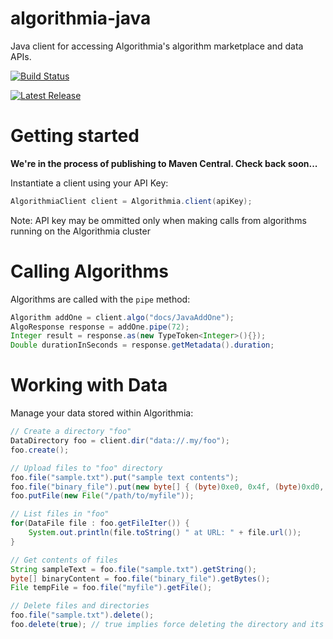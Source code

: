 algorithmia-java
================

Java client for accessing Algorithmia's algorithm marketplace and data APIs.

[![Build Status](https://api.shippable.com/projects/557f23a8edd7f2c052184a2d/badge/master)](https://app.shippable.com/projects/557f23a8edd7f2c052184a2d)

[![Latest Release](https://img.shields.io/maven-central/v/com.algorithmia/algorithmia-client.svg)](http://repo1.maven.org/maven2/com/algorithmia/algorithmia-client/)

# Getting started

**We're in the process of publishing to Maven Central. Check back soon...**

Instantiate a client using your API Key:

````java
AlgorithmiaClient client = Algorithmia.client(apiKey);
````

Note: API key may be ommitted only when making calls from algorithms running on the Algorithmia cluster

# Calling Algorithms

Algorithms are called with the `pipe` method:

````java
Algorithm addOne = client.algo("docs/JavaAddOne");
AlgoResponse response = addOne.pipe(72);
Integer result = response.as(new TypeToken<Integer>(){});
Double durationInSeconds = response.getMetadata().duration;
````

# Working with Data

Manage your data stored within Algorithmia:

````java
// Create a directory "foo"
DataDirectory foo = client.dir("data://.my/foo");
foo.create();

// Upload files to "foo" directory
foo.file("sample.txt").put("sample text contents");
foo.file("binary_file").put(new byte[] { (byte)0xe0, 0x4f, (byte)0xd0, 0x20 });
foo.putFile(new File("/path/to/myfile"));

// List files in "foo"
for(DataFile file : foo.getFileIter()) {
    System.out.println(file.toString() " at URL: " + file.url());
}

// Get contents of files
String sampleText = foo.file("sample.txt").getString();
byte[] binaryContent = foo.file("binary_file").getBytes();
File tempFile = foo.file("myfile").getFile();

// Delete files and directories
foo.file("sample.txt").delete();
foo.delete(true); // true implies force deleting the directory and its contents
````

